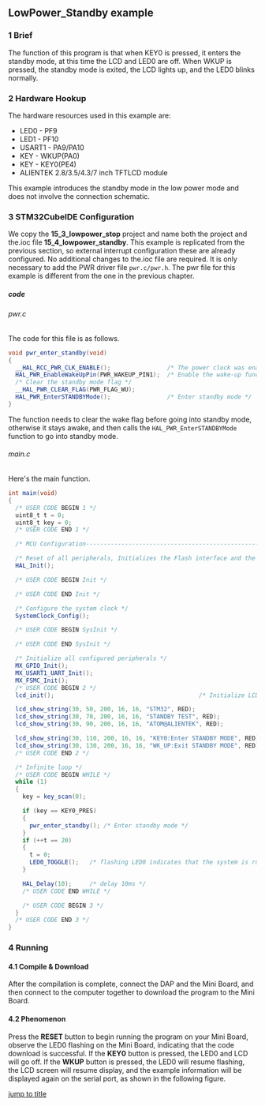 ## LowPower_Standby example<a name="brief"></a>

### 1 Brief
The function of this program is that when KEY0 is pressed, it enters the standby mode, at this time the LCD and LED0 are off. When WKUP is pressed, the standby mode is exited, the LCD lights up, and the LED0 blinks normally.
### 2 Hardware Hookup
The hardware resources used in this example are:
+ LED0 - PF9
+ LED1 - PF10
+ USART1 - PA9/PA10
+ KEY - WKUP(PA0)
+ KEY - KEY0(PE4) 
+ ALIENTEK  2.8/3.5/4.3/7 inch TFTLCD module

This example introduces the standby mode in the low power mode and does not involve the connection schematic.

### 3 STM32CubeIDE Configuration

We copy the **15_3_lowpower_stop** project and name both the project and the.ioc file **15_4_lowpower_standby**. 
This example is replicated from the previous section, so external interrupt configuration these are already configured. No additional changes to the.ioc file are required. It is only necessary to add the PWR driver file ``pwr.c/pwr.h``. The pwr file for this example is different from the one in the previous chapter.

##### code
###### pwr.c
The code for this file is as follows.
```c#
void pwr_enter_standby(void)
{
  __HAL_RCC_PWR_CLK_ENABLE();                /* The power clock was enabled */
  HAL_PWR_EnableWakeUpPin(PWR_WAKEUP_PIN1);  /* Enable the wake-up function of the WK_UP pin */
  /* Clear the standby mode flag */
  __HAL_PWR_CLEAR_FLAG(PWR_FLAG_WU);
  HAL_PWR_EnterSTANDBYMode();                /* Enter standby mode */
}
```
The function needs to clear the wake flag before going into standby mode, otherwise it stays awake, and then calls the ``HAL_PWR_EnterSTANDBYMode`` function to go into standby mode.

###### main.c
Here's the main function.
```c#
int main(void)
{
  /* USER CODE BEGIN 1 */
  uint8_t t = 0;
  uint8_t key = 0;
  /* USER CODE END 1 */

  /* MCU Configuration--------------------------------------------------------*/

  /* Reset of all peripherals, Initializes the Flash interface and the Systick. */
  HAL_Init();

  /* USER CODE BEGIN Init */

  /* USER CODE END Init */

  /* Configure the system clock */
  SystemClock_Config();

  /* USER CODE BEGIN SysInit */

  /* USER CODE END SysInit */

  /* Initialize all configured peripherals */
  MX_GPIO_Init();
  MX_USART1_UART_Init();
  MX_FSMC_Init();
  /* USER CODE BEGIN 2 */
  lcd_init();                                         /* Initialize LCD */

  lcd_show_string(30, 50, 200, 16, 16, "STM32", RED);
  lcd_show_string(30, 70, 200, 16, 16, "STANDBY TEST", RED);
  lcd_show_string(30, 90, 200, 16, 16, "ATOM@ALIENTEK", RED);

  lcd_show_string(30, 110, 200, 16, 16, "KEY0:Enter STANDBY MODE", RED);
  lcd_show_string(30, 130, 200, 16, 16, "WK_UP:Exit STANDBY MODE", RED);
  /* USER CODE END 2 */

  /* Infinite loop */
  /* USER CODE BEGIN WHILE */
  while (1)
  {
    key = key_scan(0);

    if (key == KEY0_PRES)
    {
      pwr_enter_standby(); /* Enter standby mode */
    }
    if (++t == 20)
    {
      t = 0;
      LED0_TOGGLE();   /* flashing LED0 indicates that the system is running */
    }

    HAL_Delay(10);     /* delay 10ms */
    /* USER CODE END WHILE */

    /* USER CODE BEGIN 3 */
  }
  /* USER CODE END 3 */
}
```

### 4 Running
#### 4.1 Compile & Download
After the compilation is complete, connect the DAP and the Mini Board, and then connect to the computer together to download the program to the Mini Board.
#### 4.2 Phenomenon
Press the **RESET** button to begin running the program on your Mini Board, observe the LED0 flashing on the Mini Board, indicating that the code download is successful. If the **KEY0** button is pressed, the LED0 and LCD will go off. If the **WKUP** button is pressed, the LED0 will resume flashing, the LCD screen will resume display, and the example information will be displayed again on the serial port, as shown in the following figure.


[jump to title](#brief)